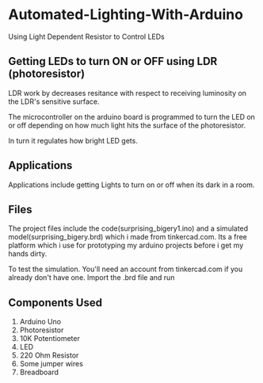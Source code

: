 # Automated-Lighting-With-Arduino
Using Light Dependent Resistor to Control LEDs

## Getting LEDs to turn ON or OFF using LDR (photoresistor)
LDR work by decreases resitance with respect to receiving luminosity on the LDR's sensitive surface.

The microcontroller on the arduino board is programmed to turn the LED on or off 
depending on how much light hits the surface of the photoresistor.

In turn it regulates how bright LED gets.

## Applications 
Applications include getting Lights to turn on or off when its dark in a room.

## Files
The project files include the code(surprising_bigery1.ino) and a simulated model(surprising_bigery.brd) which i made from tinkercad.com. Its a free platform which i use for prototyping my arduino projects before i get my hands dirty.

To test the simulation. You'll need an account from tinkercad.com if you already don't have one. Import the .brd file and run

## Components Used
1. Arduino Uno
2. Photoresistor
3. 10K Potentiometer
4. LED
5. 220 Ohm Resistor
6. Some jumper wires
7. Breadboard
